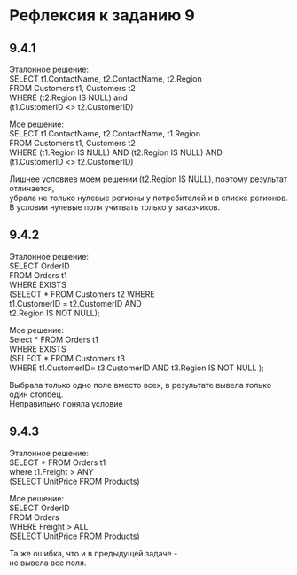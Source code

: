# Рефлексия к заданию 9 

## 9.4.1   
Эталонное решение:    
SELECT t1.ContactName, t2.ContactName, t2.Region   
FROM Customers t1, Customers t2   
WHERE (t2.Region IS NULL) and   
 (t1.CustomerID <> t2.CustomerID)     

Мое решение:   
 SELECT t1.ContactName, t2.ContactName, t1.Region  
FROM Customers t1, Customers t2   
WHERE (t1.Region IS NULL) AND (t2.Region IS NULL) AND  
      (t1.CustomerID <> t2.CustomerID)  
  
Лишнее условиев моем решении (t2.Region IS NULL), поэтому результат отличается,   
убрала не только нулевые регионы у потребителей и в списке регионов.  
В условии нулевые поля учитвать только у заказчиков.  
  

## 9.4.2   
Эталонное решение:  
SELECT OrderID  
FROM Orders t1  
WHERE EXISTS   
  (SELECT * FROM Customers t2 WHERE  
   t1.CustomerID = t2.CustomerID AND  
   t2.Region IS NOT NULL);  
  
Мое решение:  
Select * FROM Orders t1  
WHERE EXISTS  
(SELECT * FROM  Customers t3  
WHERE t1.CustomerID= t3.CustomerID  AND t3.Region IS NOT NULL );  
  
Выбрала только одно поле вместо всех, в результате вывела только один столбец.    
Неправильно поняла условие    
    
## 9.4.3  
Эталонное решение:   
SELECT * FROM Orders t1   
where t1.Freight > ANY   
(SELECT UnitPrice FROM  Products)   

  Мое решение:   
SELECT OrderID   
FROM Orders   
WHERE Freight > ALL   
  (SELECT UnitPrice FROM Products)   
  
  Та же ошибка, что и в предыдущей задаче -   
  не вывела все поля.




